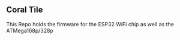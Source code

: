 Coral Tile
----------

This Repo holds the firmware for the ESP32 WiFi chip as well as the ATMega168p/328p
